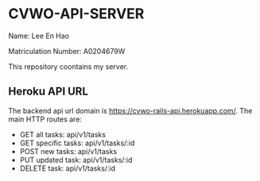 # CVWO-API-SERVER

Name: Lee En Hao

Matriculation Number: A0204679W

This repository coontains my server.

## Heroku API URL

The backend api url domain is https://cvwo-rails-api.herokuapp.com/. The main HTTP routes are: 

* GET all tasks: api/v1/tasks
* GET specific tasks: api/v1/tasks/:id
* POST new tasks: api/v1/tasks
* PUT updated task: api/v1/tasks/:id
* DELETE task: api/v1/tasks/:id
